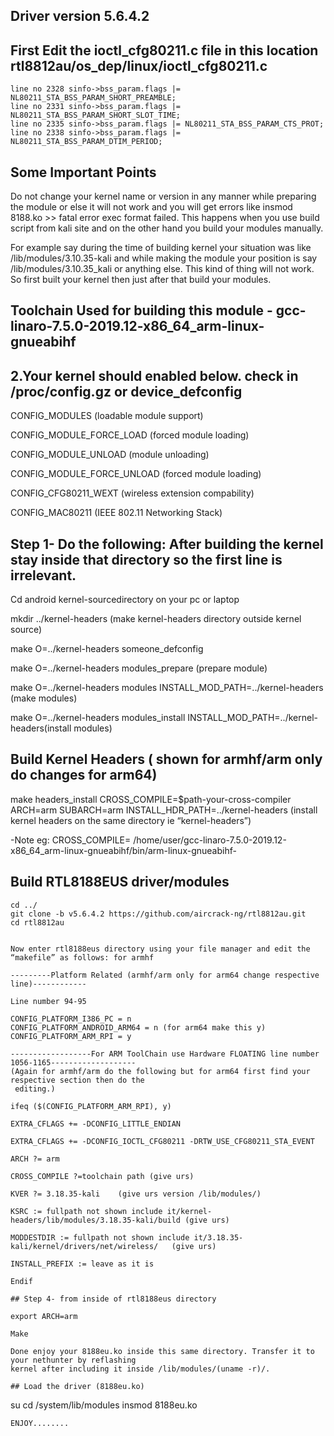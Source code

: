 ## Driver version 5.6.4.2

## First Edit the ioctl_cfg80211.c file in this location rtl8812au/os_dep/linux/ioctl_cfg80211.c

    line no 2328 sinfo->bss_param.flags |= NL80211_STA_BSS_PARAM_SHORT_PREAMBLE;
    line no 2331 sinfo->bss_param.flags |= NL80211_STA_BSS_PARAM_SHORT_SLOT_TIME;
    line no 2335 sinfo->bss_param.flags |= NL80211_STA_BSS_PARAM_CTS_PROT;
    line no 2338 sinfo->bss_param.flags |= NL80211_STA_BSS_PARAM_DTIM_PERIOD;


## Some Important Points

Do not change your kernel name or version in any manner while preparing the module or else it will not work and you will get errors like insmod 8188.ko >> fatal error exec format failed. This happens when you use build script from kali site and on the other hand you build your modules manually.

For example say during the time of building kernel your situation was like /lib/modules/3.10.35-kali and while making the module your position is say /lib/modules/3.10.35_kali or anything else. This kind of thing will not work. So first built your kernel then just after that build your modules.


## Toolchain Used for building this module - gcc-linaro-7.5.0-2019.12-x86_64_arm-linux-gnueabihf

## 2.Your kernel should enabled below. check in /proc/config.gz or device_defconfig

CONFIG_MODULES (loadable module support)

CONFIG_MODULE_FORCE_LOAD (forced module loading)

CONFIG_MODULE_UNLOAD (module unloading)

CONFIG_MODULE_FORCE_UNLOAD (forced module loading)

CONFIG_CFG80211_WEXT (wireless extension compability)

CONFIG_MAC80211 (IEEE 802.11 Networking Stack)


## Step 1- Do the following: After building the kernel stay inside that directory so the first line is irrelevant.


Cd android kernel-sourcedirectory on your pc or laptop

mkdir ../kernel-headers (make kernel-headers directory outside kernel source)

make O=../kernel-headers someone_defconfig

make O=../kernel-headers modules_prepare (prepare module)

make O=../kernel-headers modules INSTALL_MOD_PATH=../kernel-headers (make modules)

make O=../kernel-headers modules_install INSTALL_MOD_PATH=../kernel-headers(install modules)



## Build Kernel Headers ( shown for armhf/arm only do changes for arm64)

make headers_install CROSS_COMPILE=$path-your-cross-compiler ARCH=arm SUBARCH=arm INSTALL_HDR_PATH=../kernel-headers (install kernel headers on the same directory ie “kernel-headers”)

-Note eg: CROSS_COMPILE= /home/user/gcc-linaro-7.5.0-2019.12-x86_64_arm-linux-gnueabihf/bin/arm-linux-gnueabihf-


## Build RTL8188EUS driver/modules

```
cd ../
git clone -b v5.6.4.2 https://github.com/aircrack-ng/rtl8812au.git
cd rtl8812au


Now enter rtl8188eus directory using your file manager and edit the “makefile” as follows: for armhf

---------Platform Related (armhf/arm only for arm64 change respective line)------------

Line number 94-95

CONFIG_PLATFORM_I386_PC = n
CONFIG_PLATFORM_ANDROID_ARM64 = n (for arm64 make this y)
CONFIG_PLATFORM_ARM_RPI = y

------------------For ARM ToolChain use Hardware FLOATING line number 1056-1165-------------------
(Again for armhf/arm do the following but for arm64 first find your respective section then do the
 editing.)

ifeq ($(CONFIG_PLATFORM_ARM_RPI), y)

EXTRA_CFLAGS += -DCONFIG_LITTLE_ENDIAN

EXTRA_CFLAGS += -DCONFIG_IOCTL_CFG80211 -DRTW_USE_CFG80211_STA_EVENT

ARCH ?= arm

CROSS_COMPILE ?=toolchain path (give urs)

KVER ?= 3.18.35-kali	(give urs version /lib/modules/)

KSRC := fullpath not shown include it/kernel-headers/lib/modules/3.18.35-kali/build	(give urs)

MODDESTDIR := fullpath not shown include it/3.18.35-kali/kernel/drivers/net/wireless/	(give urs)

INSTALL_PREFIX := leave as it is

Endif

## Step 4- from inside of rtl8188eus directory 

export ARCH=arm

Make

Done enjoy your 8188eu.ko inside this same directory. Transfer it to your nethunter by reflashing
kernel after including it inside /lib/modules/(uname -r)/. 

## Load the driver (8188eu.ko)
```
su
cd /system/lib/modules
insmod 8188eu.ko
```
ENJOY........
